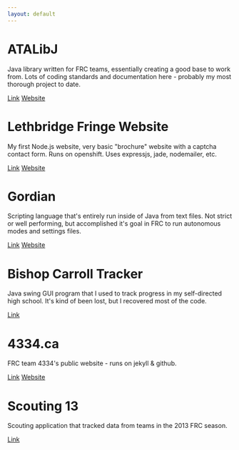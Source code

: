 ```yaml
---
layout: default
---
```


# ATALibJ
Java library written for FRC teams, essentially creating a good base to work from. Lots of coding standards and documentation here - probably my most thorough project to date.

[Link](https://github.com/frc-west/atalibj) [Website](http://www.4334.ca/atalibj/)

# Lethbridge Fringe Website
My first Node.js website, very basic "brochure" website with a captcha contact form. Runs on openshift. Uses expressjs, jade, nodemailer, etc.

[Link](https://github.com/lethbridgefringe/lethbridgefringe.ca) [Website](http://www.lethbridgefringe.ca/)

# Gordian
Scripting language that's entirely run inside of Java from text files. Not strict or well performing, but accomplished it's goal in FRC to run autonomous modes and settings files.

[Link](https://github.com/Team4334/gordian) [Website](http://www.4334.ca/gordian/)

# Bishop Carroll Tracker
Java swing GUI program that I used to track progress in my self-directed high school. It's kind of been lost, but I recovered most of the code.

[Link](https://github.com/joelg236/bishop-carroll-school-tracker)

# 4334.ca
FRC team 4334's public website - runs on jekyll & github.

[Link](https://github.com/Team4334/team4334.github.io) [Website](http://www.4334.ca/)

# Scouting 13
Scouting application that tracked data from teams in the 2013 FRC season.

[Link](https://github.com/joelg236/Scouting13)
